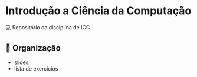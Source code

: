 # Introdução a Ciência da Computação

💻 Repositório da disciplina de ICC

## 📂 Organização
-  slides
-  lista de exercicios
